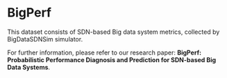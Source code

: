 # BigPerf
This dataset consists of SDN-based Big data system metrics, collected by BigDataSDNSim simulator. 

For further information, please refer to our research paper: **BigPerf: Probabilistic Performance Diagnosis and Prediction for SDN-based Big Data Systems**. 
